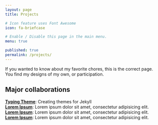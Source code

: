 ```yaml
---
layout: page
title: Projects

# Icon feature uses Font Awesome
icon: fa-briefcase

# Enable / Disable this page in the main menu.
menu: true

published: true
permalink: /projects/
---
```


If you wanted to know about my favorite chores, this is the correct page. You find my designs of my own, or participation.

##  Major collaborations

**[Typing Theme](https://github.com/williamcanin/typing-theme)**: Creating themes for Jekyll   
**[Lorem Ipsum](https://github.com/williamcanin/typing-theme)**: Lorem ipsum dolor sit amet, consectetur adipisicing elit.   
**[Lorem Ipsum](https://github.com/williamcanin/typing-theme)**: Lorem ipsum dolor sit amet, consectetur adipisicing elit.   
**[Lorem Ipsum](https://github.com/williamcanin/typing-theme)**: Lorem ipsum dolor sit amet, consectetur adipisicing elit.   

